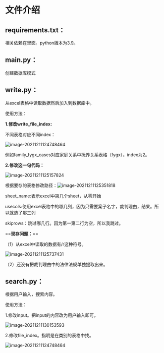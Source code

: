 # 文件介绍

## requirements.txt：

相关依赖在里面。python版本为3.9。

## main.py：

创建数据库模式

## write.py：

从excel表格中读取数据然后加入到数据库中。

使用方法：

**1.修改write_file_index:**

不同表格对应不同index：

![image-20211211124748464](C:\Users\hasee\AppData\Roaming\Typora\typora-user-images\image-20211211124748464.png)

例如family_fygx_cases对应家庭关系中抚养关系表格（fygx），index为2。

**2.修改这一句代码：**

![image-20211211125157824](C:\Users\hasee\AppData\Roaming\Typora\typora-user-images\image-20211211125157824.png)

根据要存的表格修改路径：![image-20211211125351818](C:\Users\hasee\AppData\Roaming\Typora\typora-user-images\image-20211211125351818.png)

sheet_name:表示excel中第几个sheet，从零开始

usecols:使用excel表格中的哪几列，因为只需要案子名字，裁判理由，结果。所以就选了那三列

skiprows：跳过哪几行。因为第一第二行为空，所以我跳过。

==**现存问题：**==

（1）从excel中读取的数据有/r这种符号。

![image-20211211125737431](C:\Users\hasee\AppData\Roaming\Typora\typora-user-images\image-20211211125737431.png)



（2）还没有把裁判理由中的法律法规单独提取出来。

## search.py：

根据用户输入，搜索内容。

使用方法：

1.修改input。把input的内容改为用户输入即可。

![image-20211211130153593](C:\Users\hasee\AppData\Roaming\Typora\typora-user-images\image-20211211130153593.png)

2.修改file_index。指明是在类别的表格中找。

![image-20211211124748464](C:\Users\hasee\AppData\Roaming\Typora\typora-user-images\image-20211211124748464.png)